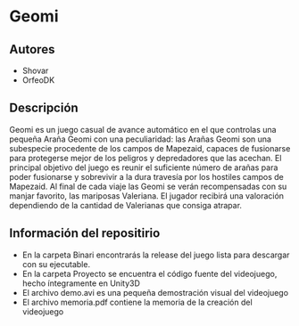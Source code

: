 # Geomi

## Autores
- Shovar
- OrfeoDK

## Descripción

Geomi es un juego casual de avance automático en el que controlas una pequeña Araña
Geomi con una peculiaridad: las Arañas Geomi son una subespecie procedente de los
campos de Mapezaid, capaces de fusionarse para protegerse mejor de los peligros y
depredadores que las acechan.
El principal objetivo del juego es reunir el suficiente número de arañas para poder fusionarse
y sobrevivir a la dura travesía por los hostiles campos de Mapezaid. Al final de cada viaje las
Geomi se verán recompensadas con su manjar favorito, las mariposas Valeriana. El jugador
recibirá una valoración dependiendo de la cantidad de Valerianas que consiga atrapar.

## Información del repositirio

- En la carpeta Binari encontrarás la release del juego lista para descargar con su ejecutable.
- En la carpeta Proyecto se encuentra el código fuente del videojuego, hecho íntegramente en Unity3D
- El archivo demo.avi es una pequeña demostración visual del videojuego
- El archivo memoria.pdf contiene la memoria de la creación del videojuego
